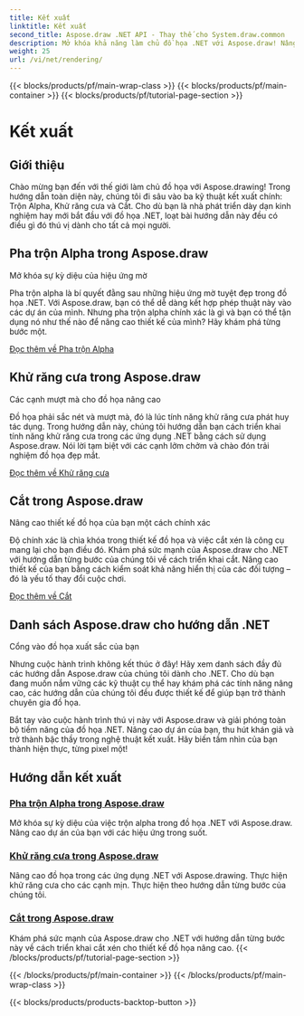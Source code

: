 ```yaml
---
title: Kết xuất
linktitle: Kết xuất
second_title: Aspose.draw .NET API - Thay thế cho System.draw.common
description: Mở khóa khả năng làm chủ đồ họa .NET với Aspose.draw! Nâng cao các dự án với tính năng trộn alpha để tạo hiệu ứng mờ. Tìm hiểu tính năng khử răng cưa và cắt xén cho các thiết kế nâng cao.
weight: 25
url: /vi/net/rendering/
---
```


{{< blocks/products/pf/main-wrap-class >}}
{{< blocks/products/pf/main-container >}}
{{< blocks/products/pf/tutorial-page-section >}}

# Kết xuất

## Giới thiệu

Chào mừng bạn đến với thế giới làm chủ đồ họa với Aspose.drawing! Trong hướng dẫn toàn diện này, chúng tôi đi sâu vào ba kỹ thuật kết xuất chính: Trộn Alpha, Khử răng cưa và Cắt. Cho dù bạn là nhà phát triển dày dạn kinh nghiệm hay mới bắt đầu với đồ họa .NET, loạt bài hướng dẫn này đều có điều gì đó thú vị dành cho tất cả mọi người.

## Pha trộn Alpha trong Aspose.draw
Mở khóa sự kỳ diệu của hiệu ứng mờ

Pha trộn alpha là bí quyết đằng sau những hiệu ứng mờ tuyệt đẹp trong đồ họa .NET. Với Aspose.draw, bạn có thể dễ dàng kết hợp phép thuật này vào các dự án của mình. Nhưng pha trộn alpha chính xác là gì và bạn có thể tận dụng nó như thế nào để nâng cao thiết kế của mình? Hãy khám phá từng bước một.

[Đọc thêm về Pha trộn Alpha](./alpha-blending/)

## Khử răng cưa trong Aspose.draw
Các cạnh mượt mà cho đồ họa nâng cao

Đồ họa phải sắc nét và mượt mà, đó là lúc tính năng khử răng cưa phát huy tác dụng. Trong hướng dẫn này, chúng tôi hướng dẫn bạn cách triển khai tính năng khử răng cưa trong các ứng dụng .NET bằng cách sử dụng Aspose.draw. Nói lời tạm biệt với các cạnh lởm chởm và chào đón trải nghiệm đồ họa đẹp mắt.

[Đọc thêm về Khử răng cưa](./antialiasing/)

## Cắt trong Aspose.draw
Nâng cao thiết kế đồ họa của bạn một cách chính xác

Độ chính xác là chìa khóa trong thiết kế đồ họa và việc cắt xén là công cụ mang lại cho bạn điều đó. Khám phá sức mạnh của Aspose.draw cho .NET với hướng dẫn từng bước của chúng tôi về cách triển khai cắt. Nâng cao thiết kế của bạn bằng cách kiểm soát khả năng hiển thị của các đối tượng – đó là yếu tố thay đổi cuộc chơi.

[Đọc thêm về Cắt](./clipping/)

## Danh sách Aspose.draw cho hướng dẫn .NET
Cổng vào đồ họa xuất sắc của bạn

Nhưng cuộc hành trình không kết thúc ở đây! Hãy xem danh sách đầy đủ các hướng dẫn Aspose.draw của chúng tôi dành cho .NET. Cho dù bạn đang muốn nắm vững các kỹ thuật cụ thể hay khám phá các tính năng nâng cao, các hướng dẫn của chúng tôi đều được thiết kế để giúp bạn trở thành chuyên gia đồ họa.

Bắt tay vào cuộc hành trình thú vị này với Aspose.draw và giải phóng toàn bộ tiềm năng của đồ họa .NET. Nâng cao dự án của bạn, thu hút khán giả và trở thành bậc thầy trong nghệ thuật kết xuất. Hãy biến tầm nhìn của bạn thành hiện thực, từng pixel một!
## Hướng dẫn kết xuất
### [Pha trộn Alpha trong Aspose.draw](./alpha-blending/)
Mở khóa sự kỳ diệu của việc trộn alpha trong đồ họa .NET với Aspose.draw. Nâng cao dự án của bạn với các hiệu ứng trong suốt.
### [Khử răng cưa trong Aspose.draw](./antialiasing/)
Nâng cao đồ họa trong các ứng dụng .NET với Aspose.drawing. Thực hiện khử răng cưa cho các cạnh mịn. Thực hiện theo hướng dẫn từng bước của chúng tôi.
### [Cắt trong Aspose.draw](./clipping/)
Khám phá sức mạnh của Aspose.draw cho .NET với hướng dẫn từng bước này về cách triển khai cắt xén cho thiết kế đồ họa nâng cao.
{{< /blocks/products/pf/tutorial-page-section >}}

{{< /blocks/products/pf/main-container >}}
{{< /blocks/products/pf/main-wrap-class >}}

{{< blocks/products/products-backtop-button >}}
